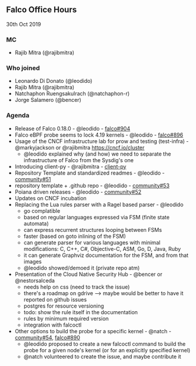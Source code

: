 ## Falco Office Hours

30th Oct 2019

### MC

- Rajib Mitra (@rajibmitra)

### Who joined

- Leonardo Di Donato (@leodido)
- Rajib Mitra (@rajibmitra)
- Natchaphon Ruengsakulrach (@natchaphon-r)
- Jorge Salamero (@bencer)

### Agenda

- Release of Falco 0.18.0 - @leodido - [falco#904](https://github.com/falcosecurity/falco/pull/904)
- Falco eBPF probe seems to lock 4.19 kernels - @leodido - [falco#896](https://github.com/falcosecurity/falco/issues/896)
- Usage of the CNCF infrastructure lab for prow and testing (test-infra) - @markyjackson or @rajibmitra https://cncf.io/cluster
  - @leodido explained why (and how) we need to separate the infrastructure of Falco from the Sysdig's one
- Introducing client-py - @rajibmitra - [client-py](https://github.com/falcosecurity/client-py)
- Repository Template and standardized readmes - @leodido - [community#51](https://github.com/falcosecurity/community/issues/51)
- repository template + .github repo - @leodido - [community#53](https://github.com/falcosecurity/community/issues/53)
- Poiana driven releases - @leodido - [community#52](https://github.com/falcosecurity/community/issues/52)
- Updates on CNCF incubation
- Replacing the Lua rules parser with a Ragel based parser - @leodido
    - go complatible
    - based on regular languages expressed via FSM (finite state automata)
    - can express recurrent structures looping between FSMs
    - faster (based on goto inlining of the FSM)
    - can generate parser for various languages with minimal modifications: C, C++, C#, Objective-C, ASM, Go, D, Java, Ruby
    - it can generate Graphviz documentation for the FSM, and from that images
    - @leodido showed/demoed it (private repo atm)
- Presentation of the Cloud Native Security Hub - @bencer or @nestorsalceda
    - needs help on css (need to track the issue)
    - there's a roadmap on gdrive --> maybe would be better to have it reported on github issues
    - postgres for resource versioning
    - todo: show the rule itself in the documentation
    - rules by minimum required version
    - integration with falcoctl
- Other options to build the probe for a specific kernel - @natch - [community#54](https://github.com/falcosecurity/community/issues/54), [falco#890](https://github.com/falcosecurity/falco/issues/890)
  - @leodido proposed to create a new falcoctl command to build the probe for a given node's kernel (or for an explicitly specified kernel)
  - @natch volunteered to create the issue, and maybe contribute it